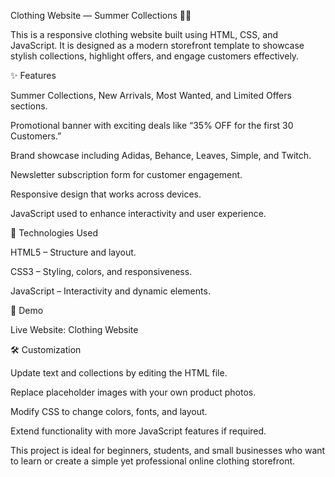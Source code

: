 Clothing Website — Summer Collections 🌸👗

This is a responsive clothing website built using HTML, CSS, and JavaScript. It is designed as a modern storefront template to showcase stylish collections, highlight offers, and engage customers effectively.

✨ Features

Summer Collections, New Arrivals, Most Wanted, and Limited Offers sections.

Promotional banner with exciting deals like “35% OFF for the first 30 Customers.”

Brand showcase including Adidas, Behance, Leaves, Simple, and Twitch.

Newsletter subscription form for customer engagement.

Responsive design that works across devices.

JavaScript used to enhance interactivity and user experience.

🎨 Technologies Used

HTML5 – Structure and layout.

CSS3 – Styling, colors, and responsiveness.

JavaScript – Interactivity and dynamic elements.

🚀 Demo

Live Website: Clothing Website

🛠️ Customization

Update text and collections by editing the HTML file.

Replace placeholder images with your own product photos.

Modify CSS to change colors, fonts, and layout.

Extend functionality with more JavaScript features if required.

This project is ideal for beginners, students, and small businesses who want to learn or create a simple yet professional online clothing storefront.
